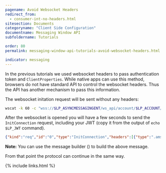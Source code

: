 ```yaml
---
pagename: Avoid Websocket Headers
redirect_from:
  - consumer-int-no-headers.html
sitesection: Documents
categoryname: "Client Side Configuration"
documentname: Messaging Window API
subfoldername: Tutorials

order: 80
permalink: messaging-window-api-tutorials-avoid-websocket-headers.html

indicator: messaging
---
```


In the previous tutorials we used websocket headers to pass authentication token and ``ClientProperties``. While native apps can use this method, browsers do not have standard API to control the websocket headers. Thus the API has another mechanism to pass this information.

The websocket initation request will be sent without any headers:

```sh
wscat -k 60 -c "wss://$LP_ASYNCMESSAGINGENT/ws_api/account/$LP_ACCOUNT/messaging/consumer?v=3"
```

After the websocket is opened you will have a few seconds to send the ``InitConnection`` request, including your JWT (copy it from the output of ``echo $LP_JWT`` command).

```json
{"kind":"req","id":"0","type":"InitConnection","headers":[{"type":".ams.headers.ClientProperties","deviceFamily":"MOBILE","os":"ANDROID"},{"type":".ams.headers.ConsumerAuthentication","jwt":"__YOUR_JWT__"}]}
```

**Note:** You can use the message builder (<a href="consumer-int-msg-init-con.html"><i class="fa fa-magic" aria-hidden="true"></i></a>) to build the above message.

From that point the protocol can continue in the same way.

{% include links.html %}